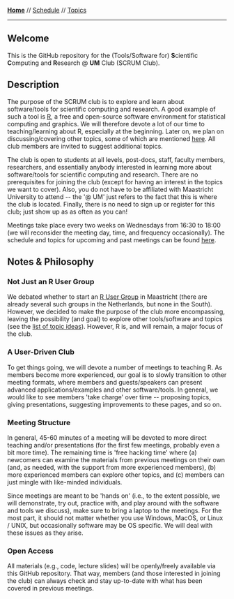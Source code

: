 **[Home](README.md)** // [Schedule](schedule.md) // [Topics](topics.md)

---

## Welcome

This is the GitHub repository for the (Tools/Software for) **S**cientific **C**omputing and **R**esearch @ **UM** Club (SCRUM Club).

## Description

The purpose of the SCRUM club is to explore and learn about software/tools for scientific computing and research. A good example of such a tool is [R](https://www.r-project.org/), a free and open-source software environment for statistical computing and graphics. We will therefore devote a lot of our time to teaching/learning about R, especially at the beginning. Later on, we plan on discussing/covering other topics, some of which are mentioned [here](topics.md). All club members are invited to suggest additional topics.

The club is open to students at all levels, post-docs, staff, faculty members, researchers, and essentially anybody interested in learning more about software/tools for scientific computing and research. There are no prerequisites for joining the club (except for having an interest in the topics we want to cover). Also, you do not have to be affiliated with Maastricht University to attend -- the '@ UM' just refers to the fact that this is where the club is located. Finally, there is no need to sign up or register for this club; just show up as as often as you can!

Meetings take place every two weeks on Wednesdays from 16:30 to 18:00 (we will reconsider the meeting day, time, and frequency occasionally). The schedule and topics for upcoming and past meetings can be found [here](schedule.md).

## Notes & Philosophy

### Not Just an R User Group

We debated whether to start an [R User Group](http://blog.revolutionanalytics.com/local-r-groups.html) in Maastricht (there are already several such groups in the Netherlands, but none in the South). However, we decided to make the purpose of the club more encompassing, leaving the possibility (and goal) to explore other tools/software and topics (see the [list of topic ideas](topics.md)). However, R is, and will remain, a major focus of the club.

### A User-Driven Club

To get things going, we will devote a number of meetings to teaching R. As members become more experienced, our goal is to slowly transition to other meeting formats, where members and guests/speakers can present advanced applications/examples and other software/tools. In general, we would like to see members 'take charge' over time -- proposing topics, giving presentations, suggesting improvements to these pages, and so on.

### Meeting Structure

In general, 45-60 minutes of a meeting will be devoted to more direct teaching and/or presentations (for the first few meetings, probably even a bit more time). The remaining time is 'free hacking time' where (a) newcomers can examine the materials from previous meetings on their own (and, as needed, with the support from more experienced members), (b) more experienced members can explore other topics, and (c) members can just mingle with like-minded individuals.

Since meetings are meant to be 'hands on' (i.e., to the extent possible, we will demonstrate, try out, practice with, and play around with the software and tools we discuss), make sure to bring a laptop to the meetings. For the most part, it should not matter whether you use Windows, MacOS, or Linux / UNIX, but occasionally software may be OS specific. We will deal with these issues as they arise.

### Open Access

All materials (e.g., code, lecture slides) will be openly/freely available via this GitHub repository. That way, members (and those interested in joining the club) can always check and stay up-to-date with what has been covered in previous meetings.
